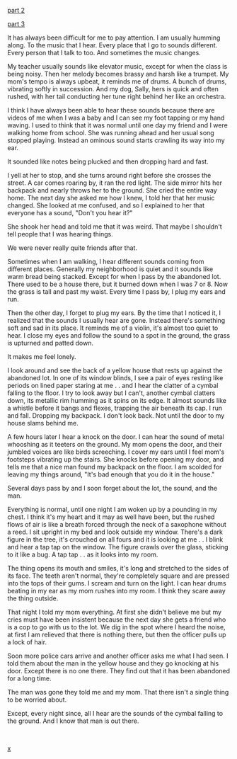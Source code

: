 [part 2](https://www.reddit.com/r/nosleep/comments/uoxjek/i_can_hear_music_coming_from_people_2/)

[part 3](https://www.reddit.com/r/nosleep/comments/uvhfsg/i_once_heard_music_coming_from_people_now_the/)

It has always been difficult for me to pay attention. I am usually humming along. To the music that I hear. Every place that I go to sounds different. Every person that I talk to too. And sometimes the music changes.

My teacher usually sounds like elevator music, except for when the class is being noisy. Then her melody becomes brassy and harsh like a trumpet. My mom's tempo is always upbeat, it reminds me of drums. A bunch of drums, vibrating softly in succession. And my dog, Sally, hers is quick and often rushed, with her tail conducting her tune right behind her like an orchestra.

I think I have always been able to hear these sounds because there are videos of me when I was a baby and I can see my foot tapping or my hand waving. I used to think that it was normal until one day my friend and I were walking home from school. She was running ahead and her usual song stopped playing. Instead an ominous sound starts crawling its way into my ear.

It sounded like notes being plucked and then dropping hard and fast.

I yell at her to stop, and she turns around right before she crosses the street. A car comes roaring by, it ran the red light. The side mirror hits her backpack and nearly throws her to the ground. She cried the entire way home. The next day she asked me how I knew, I told her that her music changed. She looked at me confused, and so I explained to her that everyone has a sound, "Don't you hear it?"

She shook her head and told me that it was weird. That maybe I shouldn't tell people that I was hearing things.

We were never really quite friends after that.

Sometimes when I am walking, I hear different sounds coming from different places. Generally my neighborhood is quiet and it sounds like warm bread being stacked. Except for when I pass by the abandoned lot. There used to be a house there, but it burned down when I was 7 or 8. Now the grass is tall and past my waist. Every time I pass by, I plug my ears and run.

Then the other day, I forget to plug my ears. By the time that I noticed it, I realized that the sounds I usually hear are gone. Instead there's something soft and sad in its place. It reminds me of a violin, it's almost too quiet to hear. I close my eyes and follow the sound to a spot in the ground, the grass is upturned and patted down.

It makes me feel lonely.

I look around and see the back of a yellow house that rests up against the abandoned lot. In one of its window blinds, I see a pair of eyes resting like periods on lined paper staring at me . . and I hear the clatter of a cymbal falling to the floor. I try to look away but I can't, another cymbal clatters down, its metallic rim humming as it spins on its edge. It almost sounds like a whistle before it bangs and flexes, trapping the air beneath its cap. I run and fall. Dropping my backpack. I don't look back. Not until the door to my house slams behind me.

A few hours later I hear a knock on the door. I can hear the sound of metal whooshing as it teeters on the ground. My mom opens the door, and their jumbled voices are like birds screeching. I cover my ears until I feel mom's footsteps vibrating up the stairs. She knocks before opening my door, and tells me that a nice man found my backpack on the floor. I am scolded for leaving my things around, "It's bad enough that you do it in the house."

Several days pass by and I soon forget about the lot, the sound, and the man.

Everything is normal, until one night I am woken up by a pounding in my chest. I think it's my heart and it may as well have been, but the rushed flows of air is like a breath forced through the neck of a saxophone without a reed. I sit upright in my bed and look outside my window. There's a dark figure in the tree, it's crouched on all fours and it is looking at me . . I blink and hear a tap tap on the window. The figure crawls over the glass, sticking to it like a bug. A tap tap . . as it looks into my room.

The thing opens its mouth and smiles, it's long and stretched to the sides of its face. The teeth aren't normal, they're completely square and are pressed into the tops of their gums. I scream and turn on the light. I can hear drums beating in my ear as my mom rushes into my room. I think they scare away the thing outside.

That night I told my mom everything. At first she didn't believe me but my cries must have been insistent because the next day she gets a friend who is a cop to go with us to the lot. We dig in the spot where I heard the noise, at first I am relieved that there is nothing there, but then the officer pulls up a lock of hair.

Soon more police cars arrive and another officer asks me what I had seen. I told them about the man in the yellow house and they go knocking at his door. Except there is no one there. They find out that it has been abandoned for a long time.

The man was gone they told me and my mom. That there isn't a single thing to be worried about.

Except, every night since, all I hear are the sounds of the cymbal falling to the ground. And I know that man is out there.

&#x200B;

[x](https://www.reddit.com/r/CornerCornea/comments/u6rx8n/subscribe/)